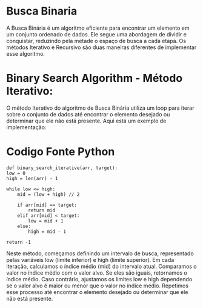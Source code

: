 # Busca Binaria

A Busca Binária é um algoritmo eficiente para encontrar um elemento em um conjunto ordenado de dados. Ele segue uma abordagem de dividir e conquistar, reduzindo pela metade o espaço de busca a cada etapa. Os métodos Iterativo e Recursivo são duas maneiras diferentes de implementar esse algoritmo.

# Binary Search Algorithm - Método Iterativo:
O método Iterativo do algoritmo de Busca Binária utiliza um loop para iterar sobre o conjunto de dados até encontrar o elemento desejado ou determinar que ele não está presente. Aqui está um exemplo de implementação:
    
# Codigo Fonte Python
    def binary_search_iterative(arr, target):
    low = 0
    high = len(arr) - 1

    while low <= high:
        mid = (low + high) // 2

        if arr[mid] == target:
            return mid
        elif arr[mid] < target:
            low = mid + 1
        else:
            high = mid - 1

    return -1

Neste método, começamos definindo um intervalo de busca, representado pelas variáveis low (limite inferior) e high (limite superior). Em cada iteração, calculamos o índice médio (mid) do intervalo atual. Comparamos o valor no índice médio com o valor alvo. Se eles são iguais, retornamos o índice médio. Caso contrário, ajustamos os limites low e high dependendo se o valor alvo é maior ou menor que o valor no índice médio. Repetimos esse processo até encontrar o elemento desejado ou determinar que ele não está presente.

